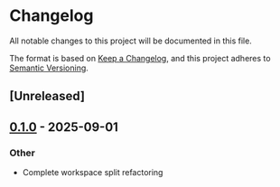 # Changelog

All notable changes to this project will be documented in this file.

The format is based on [Keep a Changelog](https://keepachangelog.com/en/1.0.0/),
and this project adheres to [Semantic Versioning](https://semver.org/spec/v2.0.0.html).

## [Unreleased]

## [0.1.0](https://github.com/Coldaine/ColdVox/releases/tag/coldvox-telemetry-v0.1.0) - 2025-09-01

### Other

- Complete workspace split refactoring
